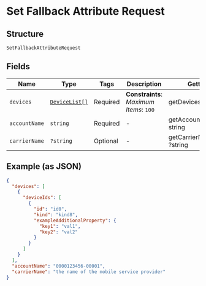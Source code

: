 
# Set Fallback Attribute Request

## Structure

`SetFallbackAttributeRequest`

## Fields

| Name | Type | Tags | Description | Getter | Setter |
|  --- | --- | --- | --- | --- | --- |
| `devices` | [`DeviceList[]`](../../doc/models/device-list.md) | Required | **Constraints**: *Maximum Items*: `100` | getDevices(): array | setDevices(array devices): void |
| `accountName` | `string` | Required | - | getAccountName(): string | setAccountName(string accountName): void |
| `carrierName` | `?string` | Optional | - | getCarrierName(): ?string | setCarrierName(?string carrierName): void |

## Example (as JSON)

```json
{
  "devices": [
    {
      "deviceIds": [
        {
          "id": "id0",
          "kind": "kind8",
          "exampleAdditionalProperty": {
            "key1": "val1",
            "key2": "val2"
          }
        }
      ]
    }
  ],
  "accountName": "0000123456-00001",
  "carrierName": "the name of the mobile service provider"
}
```

